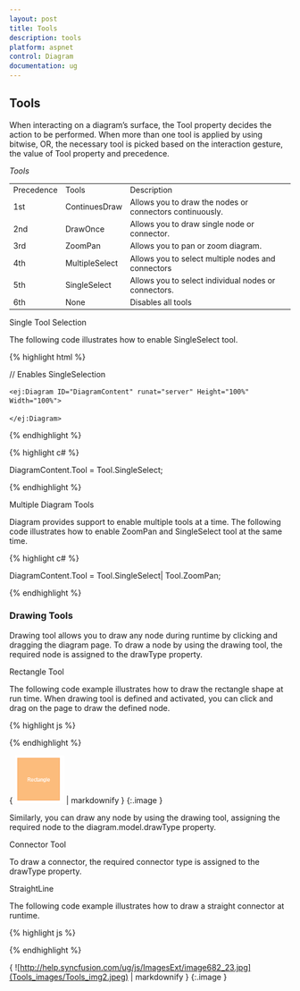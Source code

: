 ```yaml
---
layout: post
title: Tools
description: tools
platform: aspnet
control: Diagram
documentation: ug
---
```


## Tools

When interacting on a diagram’s surface, the Tool property decides the action to be performed. When more than one tool is applied by using bitwise, OR, the necessary tool is picked based on the interaction gesture, the value of Tool property and precedence.

_Tools_

<table>
<tr>
<td>
Precedence</td><td>
Tools</td><td>
Description</td></tr>
<tr>
<td>
1st </td><td>
ContinuesDraw</td><td>
Allows you to draw the nodes or connectors continuously. </td></tr>
<tr>
<td>
2nd </td><td>
DrawOnce</td><td>
Allows you to draw single node or connector.</td></tr>
<tr>
<td>
3rd </td><td>
ZoomPan</td><td>
Allows you to pan or zoom diagram.</td></tr>
<tr>
<td>
4th </td><td>
MultipleSelect</td><td>
Allows you to select multiple nodes and connectors</td></tr>
<tr>
<td>
5th </td><td>
SingleSelect</td><td>
Allows you to select individual nodes or connectors.</td></tr>
<tr>
<td>
6th </td><td>
None</td><td>
Disables all tools</td></tr>
</table>
Single Tool Selection

The following code illustrates how to enable SingleSelect tool.

{% highlight html %}

// Enables SingleSelection

<div id="main-right">

    <ej:Diagram ID="DiagramContent" runat="server" Height="100%" Width="100%">

    </ej:Diagram>

</div>



{% endhighlight %}





{% highlight c# %}

DiagramContent.Tool = Tool.SingleSelect;



{% endhighlight %}

Multiple Diagram Tools

Diagram provides support to enable multiple tools at a time. The following code illustrates how to enable ZoomPan and SingleSelect tool at the same time.

{% highlight c# %}



DiagramContent.Tool = Tool.SingleSelect| Tool.ZoomPan;





{% endhighlight %}

### Drawing Tools

Drawing tool allows you to draw any node during runtime by clicking and dragging the diagram page. To draw a node by using the drawing tool, the required node is assigned to the drawType property.

Rectangle Tool

The following code example illustrates how to draw the rectangle shape at run time. When drawing tool is defined and activated, you can click and drag on the page to draw the defined node.

{% highlight js %}

<script type="text/Javascript">

var diagram = $("#diagram").ejDiagram("instance");

//Defines the node to be drawn by using drawing tool

diagram.model.drawType = { 

	type: ej.datavisualization.Diagram.Shapes.Basic, 

shape: "rectangle",

fillColor:"#fcbc7c",

borderColor:"#f89b4c",

labels: [{ "text": "Rectangle",fontColor:"white" }]

};



//Activates the drawing tool

diagram.update({ 

tool: ej.datavisualization.Diagram.Tool.DrawOnce 

})



</script>



{% endhighlight %}



{ ![](Tools_images/Tools_img1.png) | markdownify }
{:.image }




Similarly, you can draw any node by using the drawing tool, assigning the required node to the diagram.model.drawType property.

Connector Tool

To draw a connector, the required connector type is assigned to the drawType property.



StraightLine

The following code example illustrates how to draw a straight connector at runtime.

{% highlight js %}

<script type="text/Javascript">

var diagram = $("#diagram").ejDiagram("instance");



//Defines the connector to be drawn by using drawing tool

diagram.model.drawType = { 

	type:"straightLine", 

};

// Activates the drawing tool

diagram.update({ 

tool: ej.datavisualization.Diagram.Tool.DrawOnce 

})



</script>



{% endhighlight %}



{ ![http://help.syncfusion.com/ug/js/ImagesExt/image682_23.jpg](Tools_images/Tools_img2.jpeg) | markdownify }
{:.image }


